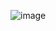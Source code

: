 ![image](https://github.com/Leenovations/ETC/assets/142461691/010cd314-003e-43f8-a074-4e47cfebbebc)
